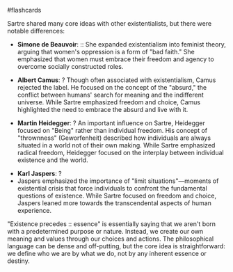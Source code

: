 #flashcards 

Sartre shared many core ideas with other existentialists, but there were notable differences:

- **Simone de Beauvoir**: :: She expanded existentialism into feminist theory, arguing that women's oppression is a form of "bad faith." She emphasized that women must embrace their freedom and agency to overcome socially constructed roles.
<!--SR:!2025-07-25,1,230-->
    
- **Albert Camus**:
?
Though often associated with existentialism, Camus rejected the label. He focused on the concept of the "absurd," the conflict between humans' search for meaning and the indifferent universe. While Sartre emphasized freedom and choice, Camus highlighted the need to embrace the absurd and live with it.
<!--SR:!2025-08-01,8,250-->
    
- **Martin Heidegger**:
?
An important influence on Sartre, Heidegger focused on "Being" rather than individual freedom. His concept of "thrownness" (Geworfenheit) described how individuals are always situated in a world not of their own making. While Sartre emphasized radical freedom, Heidegger focused on the interplay between individual existence and the world.
<!--SR:!2025-08-01,8,250-->
    
- **Karl Jaspers**:
?
- Jaspers emphasized the importance of "limit situations"—moments of existential crisis that force individuals to confront the fundamental questions of existence. While Sartre focused on freedom and choice, Jaspers leaned more towards the transcendental aspects of human experience.
<!--SR:!2025-07-26,2,230-->

"Existence precedes :: essence" is essentially saying that we aren't born with a predetermined purpose or nature. Instead, we create our own meaning and values through our choices and actions. The philosophical language can be dense and off-putting, but the core idea is straightforward: we define who we are by what we do, not by any inherent essence or destiny.
<!--SR:!2025-08-04,11,270-->